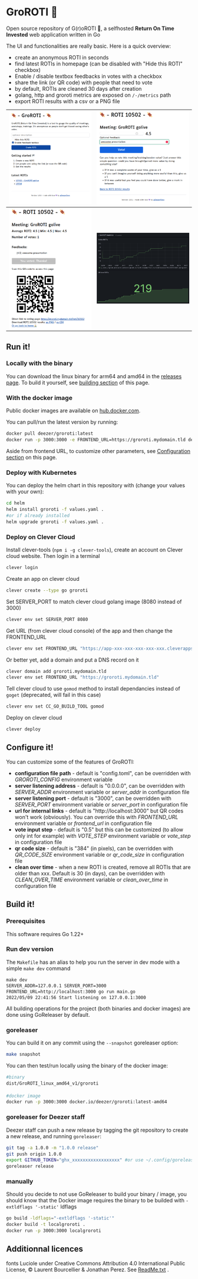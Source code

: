 # GroROTI 🍖

Open source repository of G(r)oROTI 🍖, a selfhosted **Return On Time Invested** web application written in Go

The UI and functionalities are really basic. Here is a quick overview:
* create an anonymous ROTI in seconds
* find latest ROTIs in homepage (can be disabled with "Hide this ROTI" checkbox)
* Enable / disable textbox feedbacks in votes with a checkbox
* share the link (or QR code) with people that need to vote
* by default, ROTIs are cleaned 30 days after creation
* golang, http and groroti metrics are exposed on `/-/metrics` path
* export ROTI results with a csv or a PNG file

| <img src="binaries/home.png"> | <img src="binaries/vote.png"> |
| -------- | ------- |
| <img src="binaries/roti.png"> | <img src="binaries/metrics.png"> |

## Run it!

### Locally with the binary

You can download the linux binary for arm64 and amd64 in the [releases page](https://github.com/deezer/GroROTI/releases). To build it yourself, see [building section](https://github.com/deezer/GroROTI?tab=readme-ov-file#build-it) of this page.

### With the docker image

Public docker images are available on [hub.docker.com](https://hub.docker.com/u/deezer).

You can pull/run the latest version by running:

```bash
docker pull deezer/groroti:latest
docker run -p 3000:3000 -e FRONTEND_URL=https://groroti.mydomain.tld deezer/groroti
```

Aside from frontend URL, to customize other parameters, see [Configuration section](https://github.com/deezer/GroROTI?tab=readme-ov-file#Configuration) on this page.

### Deploy with Kubernetes

You can deploy the helm chart in this repository with (change your values with your own):

```bash
cd helm
helm install groroti -f values.yaml .
#or if already installed
helm upgrade groroti -f values.yaml .
```

### Deploy on Clever Cloud

Install clever-tools (`npm i -g clever-tools`), create an account on Clever cloud website. Then login in a terminal 

```bash
clever login
```

Create an app on clever cloud

```bash
clever create --type go groroti
```

Set SERVER_PORT to match clever cloud golang image (8080 instead of 3000)

```bash
clever env set SERVER_PORT 8080
```

Get URL (from clever cloud console) of the app and then change the FRONTEND_URL

```bash
clever env set FRONTEND_URL "https://app-xxx-xxx-xxx-xxx-xxx.cleverapps.io"
```

Or better yet, add a domain and put a DNS record on it

```bash
clever domain add groroti.mydomain.tld
clever env set FRONTEND_URL "https://groroti.mydomain.tld"
```

Tell clever cloud to use `gomod` method to install dependancies instead of `goget` (deprecated, will fail in this case)

```bash
clever env set CC_GO_BUILD_TOOL gomod
```

Deploy on clever cloud

```bash
clever deploy
```

## Configure it!

You can customize some of the features of GroROTI:

* **configuration file path** - default is "config.toml", can be overridden with *GROROTI_CONFIG* environment variable
* **server listening address** - default is "0.0.0.0", can be overridden with *SERVER_ADDR* environment variable or *server_addr* in configuration file
* **server listening port** - default is "3000", can be overridden with *SERVER_PORT* environment variable or *server_port* in configuration file
* **url for internal links** - default is "http://localhost:3000" but QR codes won't work (obviously). You can override this with *FRONTEND_URL* environment variable or *frontend_url* in configuration file
* **vote input step** - default is "0.5" but this can be customized (to allow only int for example) with *VOTE_STEP* environment variable or *vote_step* in configuration file
* **qr code size** - default is "384" (in pixels), can be overridden with *QR_CODE_SIZE* environment variable or *qr_code_size* in configuration file
* **clean over time** - when a new ROTI is created, remove all ROTIs that are older than xxx. Default is 30 (in days), can be overridden with *CLEAN_OVER_TIME* environment variable or *clean_over_time* in configuration file

## Build it!

### Prerequisites

This software requires Go 1.22+

### Run dev version

The `Makefile` has an alias to help you run the server in dev mode with a simple `make dev` command

```console
make dev
SERVER_ADDR=127.0.0.1 SERVER_PORT=3000 FRONTEND_URL=http://localhost:3000 go run main.go
2022/05/09 22:41:56 Start listening on 127.0.0.1:3000
```

All building operations for the project (both binaries and docker images) are done using GoReleaser by default.

### goreleaser

You can build it on any commit using the `--snapshot` goreleaser option:

```bash
make snapshot
```

You can then test/run locally using the binary of the docker image:

```bash
#binary
dist/GroROTI_linux_amd64_v1/groroti

#docker image
docker run -p 3000:3000 docker.io/deezer/groroti:latest-amd64
```

### goreleaser for Deezer staff 

Deezer staff can push a new release by tagging the git repository to create a new release, and running `goreleaser`:

```bash
git tag -a 1.0.0 -m "1.0.0 release"
git push origin 1.0.0
export GITHUB_TOKEN="ghx_xxxxxxxxxxxxxxxxxx" #or use ~/.config/goreleaser/github_token file
goreleaser release
```

### manually

Should you decide to not use GoReleaser to build your binary / image, you should know that the Docker image requires the binary to be builded with `-extldflags '-static'` ldflags

```bash
go build -ldflags="-extldflags '-static'"
docker build -t localgroroti .
docker run -p 3000:3000 localgroroti
```

## Additionnal licences

fonts Luciole under Creative Commons Attribution 4.0 International Public License, © Laurent Bourcellier & Jonathan Perez. See [ReadMe.txt](internal/staticEmbed/static/ReadMe.txt) .
